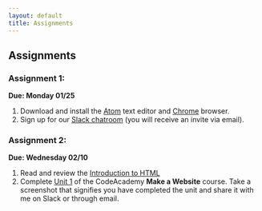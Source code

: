 ```yaml
---
layout: default
title: Assignments
---
```


## Assignments

### Assignment 1:

**Due: Monday 01/25**

1. Download and install the [Atom](https://atom.io/) text editor and [Chrome](https://www.google.com/intl/en/chrome/browser/desktop/index.html) browser.
2. Sign up for our [Slack chatroom](https://dmd1070.slack.com/) (you will receive an invite via email).

### Assignment 2:

**Due: Wednesday 02/10**

1. Read and review the [Introduction to HTML](https://dmd1070.com/lessons/3-html-intro.html)
2. Complete [Unit 1](https://dmd1070.com/lessons/3-html-intro.html) of the CodeAcademy **Make a Website** course. Take a screenshot that signifies you have completed the unit and share it with me on Slack or through email.
